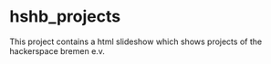 hshb_projects
=============

This project contains a html slideshow which shows projects of the hackerspace bremen e.v.
